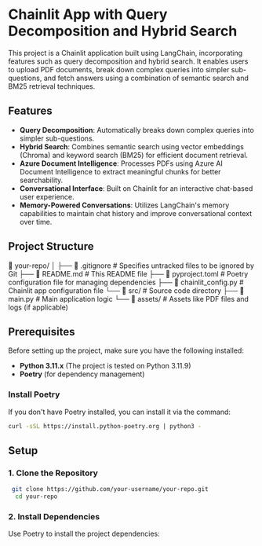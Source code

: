 # Chainlit App with Query Decomposition and Hybrid Search

This project is a Chainlit application built using LangChain, incorporating features such as query decomposition and hybrid search. It enables users to upload PDF documents, break down complex queries into simpler sub-questions, and fetch answers using a combination of semantic search and BM25 retrieval techniques.

## Features
- **Query Decomposition**: Automatically breaks down complex queries into simpler sub-questions.
- **Hybrid Search**: Combines semantic search using vector embeddings (Chroma) and keyword search (BM25) for efficient document retrieval.
- **Azure Document Intelligence**: Processes PDFs using Azure AI Document Intelligence to extract meaningful chunks for better searchability.
- **Conversational Interface**: Built on Chainlit for an interactive chat-based user experience.
- **Memory-Powered Conversations**: Utilizes LangChain's memory capabilities to maintain chat history and improve conversational context over time.

## Project Structure
📁 your-repo/ │ 
├── 📄 .gitignore # Specifies untracked files to be ignored by Git ├── 📄 README.md # This README file ├── 📄 pyproject.toml # Poetry configuration file for managing dependencies ├── 📄 chainlit_config.py # Chainlit app configuration file └── 📁 src/ # Source code directory ├── 📄 main.py # Main application logic └── 📁 assets/ # Assets like PDF files and logs (if applicable)


## Prerequisites
Before setting up the project, make sure you have the following installed:
- **Python 3.11.x** (The project is tested on Python 3.11.9)
- **Poetry** (for dependency management)

### Install Poetry
If you don't have Poetry installed, you can install it via the command:
```bash
curl -sSL https://install.python-poetry.org | python3 -
```


## Setup
### 1. Clone the Repository
```bash
 git clone https://github.com/your-username/your-repo.git
  cd your-repo
```
### 2. Install Dependencies
Use Poetry to install the project dependencies:

